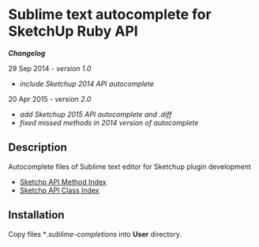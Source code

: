 Sublime text autocomplete for SketchUp Ruby API
================================================

**_Changelog_**

29 Sep 2014 - *version 1.0*
- *include Sketchup 2014 API autocomplete*

20 Apr 2015 - *version 2.0*
- *add Sketchup 2015 API autocomplete and .diff*
- *fixed missed methods in 2014 version of autocomplete*

Description
------------

Autocomplete files of Sublime text editor for Sketchup plugin development

- [Sketchp API Method Index](http://www.sketchup.com/intl/en/developer/docs/methods)
- [Sketchp API Class Index](http://www.sketchup.com/intl/en/developer/docs/classes)

Installation
------------
Copy files \**.sublime-completions* into **User** directory.